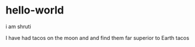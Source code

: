 # hello-world
i am shruti 


I have had tacos on the moon and and find them far superior to Earth tacos
